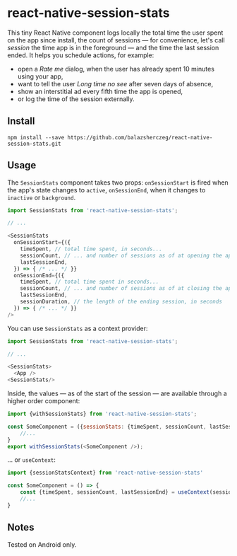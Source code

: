 # react-native-session-stats

This tiny React Native component logs locally the total time the user spent on the app since install, the count of sessions — for convenience, let's call *session* the time app is in the foreground — and the time the last session ended. It helps you schedule actions, for example:
- open a _Rate me_ dialog, when the user has already spent 10 minutes using your app,
- want to tell the user _Long time no see_ after seven days of absence,
- show an interstitial ad every fifth time the app is opened,
- or log the time of the session externally.

## Install

```
npm install --save https://github.com/balazsherczeg/react-native-session-stats.git
```

## Usage

The `SessionStats` component takes two props: `onSessionStart` is fired when the app's state changes to `active`, `onSessionEnd`, when it changes to `inactive` or `background`.

```javascript
import SessionStats from 'react-native-session-stats';

// ...

<SessionStats
  onSessionStart={({
    timeSpent, // total time spent, in seconds...
    sessionCount, // ... and number of sessions as of at opening the app
    lastSessionEnd,
  }) => { /* ... */ }}
  onSessionEnd={({
    timeSpent, // total time spent in seconds...
    sessionCount, // ... and number of sessions as of at closing the app
    lastSessionEnd,
    sessionDuration, // the length of the ending session, in seconds
  }) => { /* ... */ }}
/>
```

You can use `SessionStats` as a context provider:

```javascript
import SessionStats from 'react-native-session-stats';

// ...

<SessionStats>
  <App />
<SessionStats/>
```

Inside, the values — as of the start of the session — are available through a higher order component:

```javascript
import {withSessionStats} from 'react-native-session-stats';

const SomeComponent = ({sessionStats: {timeSpent, sessionCount, lastSessionEnd}}) => {
    //...
}
export withSessionStats(<SomeComponent />);
```

... or `useContext`:

```javascript
import {sessionStatsContext} from 'react-native-session-stats'

const SomeComponent = () => {
    const {timeSpent, sessionCount, lastSessionEnd} = useContext(sessionStatsContext);
    //...
}
```

## Notes

Tested on Android only.